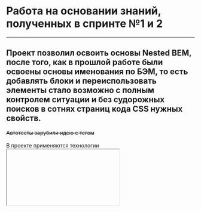 # Работа на основании знаний, полученных в спринте №1 и 2
------ 
Проект позволил освоить основы __Nested BEM__, после того, как в прошлой работе были освоены основы именования по БЭМ, то есть добавлять блоки и переиспользовать элементы стало возможно с полным контролем ситуации и без судорожных поисков в сотнях страниц кода CSS нужных свойств.  
------ 
~~Автотесты зарубили идею с тегом <br>~~   
В проекте применяются технологии <iframe>, свойства анимации в сочетании со свойствами transition и transform, используются возможности ключевых кадров keyframes.  
В планах по доработке - ввести кроссбраузерность для элементов iframe, написать простую форму для связи с автором проекта в комментарии.